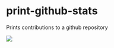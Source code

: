 # print-github-stats
Prints contributions to a github repository

![](https://github.com/nokamoto/print-github-stats/workflows/.github/workflows/go.yml/badge.svg)
